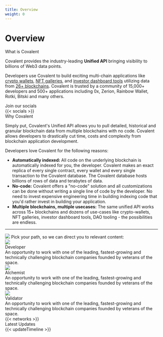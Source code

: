 ```yaml
---
title: Overview
weight: 0
---
```


# Overview

<section class="">    
    <div class="font-light text-4xl text-covalent-black pb-12  max-w-screen-md">
     What is Covalent
    </div>
    <p class="text-xl max-w-4xl text-gray-800 mb-6">
        Covalent provides the industry-leading <strong>Unified API</strong> bringing visibility to billions of Web3 data points. 
    </p>
    <p class="text-xl max-w-4xl text-gray-800 mb-6">
        Developers use Covalent to build exciting multi-chain applications like <a href="/docs/project-showcase/wallet">crypto wallets</a>, <a href="/docs/project-showcase/nft">NFT galleries</a>, and <a href="/docs/project-showcase/tools">investor dashboard tools</a> utilizing data from <a href="/docs/networks/">26+ blockchains</a>. Covalent is trusted by a community of 15,000+ developers and 500+ applications including 0x, Zerion, Rainbow Wallet, Rotki, Bitski and many others.
    </p>
    <div class="font-light text-4xl text-covalent-black pb-12 pt-12 max-w-screen-md">
     Join our socials
    </div>
    <!-- Socials -->
    {{< socials >}}
    <div class="font-light text-4xl text-covalent-black pt-12 pb-12  max-w-screen-md">
     Why Covalent
    </div>
    <p class="text-xl max-w-4xl text-gray-800 mb-6">
    Simply put, Covalent's Unified API allows you to pull detailed, historical and granular blockchain data from multiple blockchains with no code. Covalent allows developers to drastically cut time, costs and complexity from blockchain application development. 
    </p>
    <p class="text-xl max-w-4xl text-gray-800 ">
    Developers love Covalent for the following reasons:
    </p>
    <ul class="list-disc max-w-3xl">
    <li class="text-xl "><strong>Automatically indexed:</strong> All code on the underlying blockchain is automatically indexed for you, the developer. Covalent makes an exact replica of every single contract, every wallet and every single transaction to the Covalent database. The Covalent database hosts billions of rows of data and terabytes of data.</li>
    <li class="text-xl "><strong>No-code:</strong> Covalent offers a "no-code" solution and all customizations can be done without writing a single line of code by the developer. No need to invest expensive engineering time in building indexing code that you'd rather invest in building your application.</li>
    <li class="text-xl "><strong>Multiple blockchains, multiple usecases:</strong> The same unified API works across 15+ blockchains and dozens of use-cases like crypto-wallets, NFT galleries, investor dashboard tools, DAO tooling - the possibilities are endless.</li>
    </ul>
    <!-- <p>FIXME: Enter social icons for help here discord, yt, twitter</p> -->
    <hr />
    <div class="my-12">
        <div class="flex text-lg text-gray-800 my-6">
            <img class="mr-3" src="/static/images/icons/Learn.svg"></img>
            Pick your path, so we can direct you to relevant content:
        </div>
        <div class="grid grid-cols-3 md:grid-cols-1 sm:grid-cols-1 gap-y-20 gap-x-12">
            <div onclick="location.href='/docs/developer';" class="max-w-md bg-gray-100 md:w-full max-w-xl drop-shadow-md filter shadow-md rounded-xl p-7 cursor-pointer hover:bg-covalent-blue-dark hover:text-white">
                <div class="mb-4">
                    <img src="/static/images/icons/Code.svg"></img>
                </div>
                <div class="ct-3xl mb-3">
                    Developer
                </div>
                <div class="ct-md">
                    An opportunity to work with one of the leading, fastest-growing and technically challenging blockchain companies founded by veterans of the space.
                </div>
            </div>
            <div onclick="location.href='/docs/alchemist';" class="max-w-md bg-gray-100 md:w-full max-w-xl drop-shadow-md filter shadow-md rounded-xl p-5 cursor-pointer hover:bg-covalent-blue-dark hover:text-white">
                <div class="mb-4">
                    <img src="/static/images/icons/Alchemist.svg"></img>
                </div>
                <div class="ct-3xl mb-3">
                    Alchemist
                </div>
                <div class="ct-md">
                    An opportunity to work with one of the leading, fastest-growing and technically challenging blockchain companies founded by veterans of the space.
                </div>
            </div>
            <div onclick="location.href='/docs/validator';" class="max-w-md bg-gray-100 md:w-full max-w-xl drop-shadow-md filter shadow-md rounded-xl  p-5 cursor-pointer hover:bg-covalent-blue-dark hover:text-white">
                <div class="mb-4">
                    <img src="/static/images/icons/Screen Chart.svg"></img>
                </div>
                <div class="ct-3xl mb-3">
                    Validator
                </div>
                <div class="ct-md">
                    An opportunity to work with one of the leading, fastest-growing and technically challenging blockchain companies founded by veterans of the space.
                </div>
            </div>
        </div>
    </div>
    <!-- Networks -->
    {{< networks >}}
    <div class="font-light text-4xl text-covalent-black pb-12 pt-12 max-w-screen-md">
        Latest Updates
    </div>
    <!-- Updates -->
    {{< updateTimeline >}}
</section>



